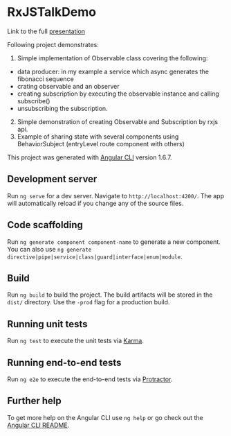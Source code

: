 # RxJSTalkDemo

Link to the full [presentation](https://docs.google.com/presentation/d/1N0bp3BMYiGyAulJDiMajQ_Wr1ozlS1jwOrqHOexYZS0/edit?usp=sharing) 

Following project demonstrates:
1. Simple implementation of Observable class covering the following:
 - data producer: in my example a service which async generates the fibonacci sequence
 - crating observable and an observer
 - creating subscription by executing the observable instance and calling subscribe()
 - unsubscribing the subscription.
2. Simple demonstration of creating Observable and Subscription by rxjs api.
3. Example of sharing state with several components using BehaviorSubject (entryLevel route component with others)

 
This project was generated with [Angular CLI](https://github.com/angular/angular-cli) version 1.6.7.

## Development server

Run `ng serve` for a dev server. Navigate to `http://localhost:4200/`. The app will automatically reload if you change any of the source files.

## Code scaffolding

Run `ng generate component component-name` to generate a new component. You can also use `ng generate directive|pipe|service|class|guard|interface|enum|module`.

## Build

Run `ng build` to build the project. The build artifacts will be stored in the `dist/` directory. Use the `-prod` flag for a production build.

## Running unit tests

Run `ng test` to execute the unit tests via [Karma](https://karma-runner.github.io).

## Running end-to-end tests

Run `ng e2e` to execute the end-to-end tests via [Protractor](http://www.protractortest.org/).

## Further help

To get more help on the Angular CLI use `ng help` or go check out the [Angular CLI README](https://github.com/angular/angular-cli/blob/master/README.md).
